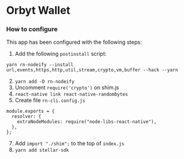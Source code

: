 
# Orbyt Wallet

###

### How to configure

This app has been configured with the following steps:

1. Add the following `postinstall` script:
  ```
  yarn rn-nodeify --install url,events,https,http,util,stream,crypto,vm,buffer --hack --yarn
  ```
2. `yarn add -D rn-nodeify`
4. Uncomment `require('crypto')` on shim.js
5. `react-native link react-native-randombytes`
6. Create file `rn-cli.config.js`
  ```
  module.exports = {
    resolver: {
      extraNodeModules: require("node-libs-react-native"),
    },
  };
  ```
7. Add `import "./shim";` to the top of `index.js`
8. `yarn add stellar-sdk`
